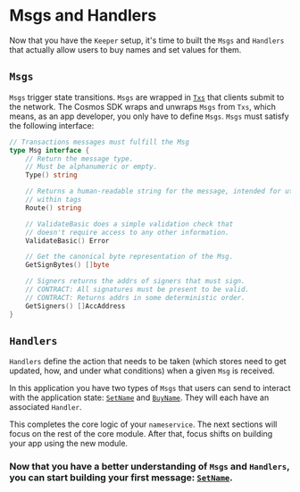 # Msgs and Handlers

Now that you have the `Keeper` setup, it's time to built the `Msgs` and `Handlers` that actually allow users to buy names and set values for them.

## `Msgs`

`Msgs` trigger state transitions. `Msgs` are wrapped in [`Txs`](https://github.com/cosmos/cosmos-sdk/blob/develop/types/tx_msg.go#L34-L38) that clients submit to the network. The Cosmos SDK wraps and unwraps `Msgs` from `Txs`, which means, as an app developer, you only have to define `Msgs`. `Msgs` must satisfy the following interface:

```go
// Transactions messages must fulfill the Msg
type Msg interface {
	// Return the message type.
	// Must be alphanumeric or empty.
	Type() string

	// Returns a human-readable string for the message, intended for utilization
	// within tags
	Route() string

	// ValidateBasic does a simple validation check that
	// doesn't require access to any other information.
	ValidateBasic() Error

	// Get the canonical byte representation of the Msg.
	GetSignBytes() []byte

	// Signers returns the addrs of signers that must sign.
	// CONTRACT: All signatures must be present to be valid.
	// CONTRACT: Returns addrs in some deterministic order.
	GetSigners() []AccAddress
}
```

## `Handlers`

`Handlers` define the action that needs to be taken (which stores need to get updated, how, and under what conditions) when a given `Msg` is received.

In this application you have two types of `Msgs` that users can send to interact with the application state: [`SetName`](./set-name.md) and [`BuyName`](./buy-name.md). They will each have an associated `Handler`.

This completes the core logic of your `nameservice`. The next sections will focus on the rest of the core module. After that, focus shifts on building your app using the new module.

### Now that you have a better understanding of `Msgs` and `Handlers`, you can start building your first message: [`SetName`](./set-name.md).
